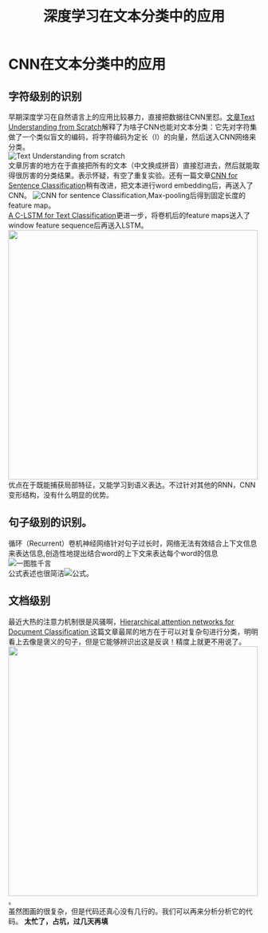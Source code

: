 ﻿---
layout: post
title: 深度学习在文本分类中的应用
category: 论文
tags: 数学  机器学习
keywords: 
description: 
---    



# CNN在文本分类中的应用
## 字符级别的识别      
早期深度学习在自然语言上的应用比较暴力，直接把数据往CNN里怼。[文章Text Understanding from Scratch](https://arxiv.org/abs/1502.01710)解释了为啥子CNN也能对文本分类：它先对字符集做了一个类似盲文的编码，将字符编码为定长（l）的向量，然后送入CNN网络来分类。       
![Text Understanding from scratch](https://raw.githubusercontent.com/anxingle/anxingle.github.io/77839987b9aaf5ac1dcc0403874b325513260496/public/img/ML/text_1.png)          
          文章厉害的地方在于直接把所有的文本（中文换成拼音）直接怼进去，然后就能取得很厉害的分类结果。表示怀疑，有空了重复实验。还有一篇文章[CNN for Sentence Classification](https://arxiv.org/abs/1408.5882)稍有改进，把文本进行word embedding后，再送入了CNN。
![CNN for sentence Classification](https://raw.githubusercontent.com/anxingle/anxingle.github.io/77839987b9aaf5ac1dcc0403874b325513260496/public/img/ML/text_2.png),Max-pooling后得到固定长度的feature map。           
[A C-LSTM for Text Classification](https://arxiv.org/abs/1511.08630)更进一步，将卷机后的feature maps送入了window feature sequence后再送入LSTM。<img src="https://raw.githubusercontent.com/anxingle/anxingle.github.io/77839987b9aaf5ac1dcc0403874b325513260496/public/img/ML/text_3.png" width="500">    
优点在于既能捕获局部特征，又能学习到语义表达。不过针对其他的RNN，CNN变形结构，没有什么明显的优势。       
## 句子级别的识别。    
循环（Recurrent）卷机神经网络针对句子过长时，网络无法有效结合上下文信息来表达信息,创造性地提出结合word的上下文来表达每个word的信息 ![一图胜千言](https://raw.githubusercontent.com/anxingle/anxingle.github.io/77839987b9aaf5ac1dcc0403874b325513260496/public/img/ML/text_4.png)        
公式表述也很简洁![公式](https://raw.githubusercontent.com/anxingle/anxingle.github.io/master/public/img/ML/text_6.png)。      
## 文档级别
最近大热的注意力机制很是风骚啊，[Hierarchical attention networks for Document Classification
](https://arxiv.org/abs/1606.02393)这篇文章最屌的地方在于可以对复杂句进行分类，明明看上去像是褒义的句子，但是它能够辨识出这是反讽！精度上就更不用说了。       
<img src="https://raw.githubusercontent.com/anxingle/anxingle.github.io/77839987b9aaf5ac1dcc0403874b325513260496/public/img/ML/text_5.png" width="500">
。    
虽然图画的很复杂，但是代码还真心没有几行的。我们可以再来分析分析它的代码。
**太忙了，占坑，过几天再填**